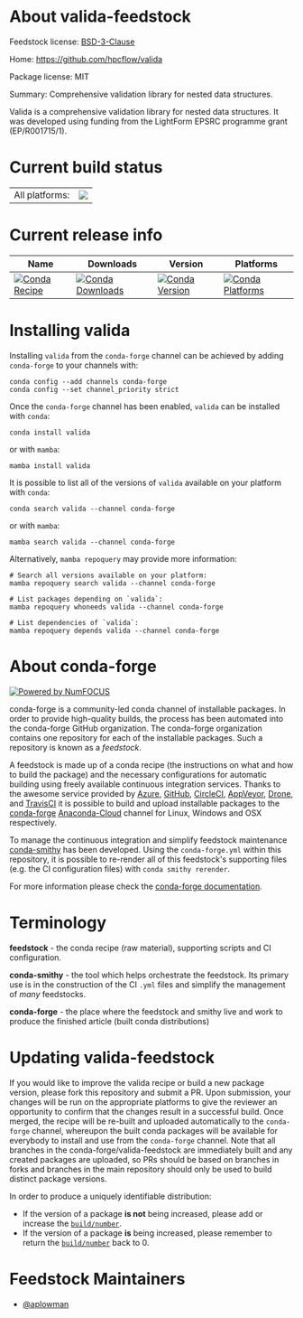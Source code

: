 About valida-feedstock
======================

Feedstock license: [BSD-3-Clause](https://github.com/conda-forge/valida-feedstock/blob/main/LICENSE.txt)

Home: https://github.com/hpcflow/valida

Package license: MIT

Summary: Comprehensive validation library for nested data structures.

Valida is a comprehensive validation library for nested data structures.
It was developed using funding from the LightForm EPSRC programme grant (EP/R001715/1).


Current build status
====================


<table><tr><td>All platforms:</td>
    <td>
      <a href="https://dev.azure.com/conda-forge/feedstock-builds/_build/latest?definitionId=19602&branchName=main">
        <img src="https://dev.azure.com/conda-forge/feedstock-builds/_apis/build/status/valida-feedstock?branchName=main">
      </a>
    </td>
  </tr>
</table>

Current release info
====================

| Name | Downloads | Version | Platforms |
| --- | --- | --- | --- |
| [![Conda Recipe](https://img.shields.io/badge/recipe-valida-green.svg)](https://anaconda.org/conda-forge/valida) | [![Conda Downloads](https://img.shields.io/conda/dn/conda-forge/valida.svg)](https://anaconda.org/conda-forge/valida) | [![Conda Version](https://img.shields.io/conda/vn/conda-forge/valida.svg)](https://anaconda.org/conda-forge/valida) | [![Conda Platforms](https://img.shields.io/conda/pn/conda-forge/valida.svg)](https://anaconda.org/conda-forge/valida) |

Installing valida
=================

Installing `valida` from the `conda-forge` channel can be achieved by adding `conda-forge` to your channels with:

```
conda config --add channels conda-forge
conda config --set channel_priority strict
```

Once the `conda-forge` channel has been enabled, `valida` can be installed with `conda`:

```
conda install valida
```

or with `mamba`:

```
mamba install valida
```

It is possible to list all of the versions of `valida` available on your platform with `conda`:

```
conda search valida --channel conda-forge
```

or with `mamba`:

```
mamba search valida --channel conda-forge
```

Alternatively, `mamba repoquery` may provide more information:

```
# Search all versions available on your platform:
mamba repoquery search valida --channel conda-forge

# List packages depending on `valida`:
mamba repoquery whoneeds valida --channel conda-forge

# List dependencies of `valida`:
mamba repoquery depends valida --channel conda-forge
```


About conda-forge
=================

[![Powered by
NumFOCUS](https://img.shields.io/badge/powered%20by-NumFOCUS-orange.svg?style=flat&colorA=E1523D&colorB=007D8A)](https://numfocus.org)

conda-forge is a community-led conda channel of installable packages.
In order to provide high-quality builds, the process has been automated into the
conda-forge GitHub organization. The conda-forge organization contains one repository
for each of the installable packages. Such a repository is known as a *feedstock*.

A feedstock is made up of a conda recipe (the instructions on what and how to build
the package) and the necessary configurations for automatic building using freely
available continuous integration services. Thanks to the awesome service provided by
[Azure](https://azure.microsoft.com/en-us/services/devops/), [GitHub](https://github.com/),
[CircleCI](https://circleci.com/), [AppVeyor](https://www.appveyor.com/),
[Drone](https://cloud.drone.io/welcome), and [TravisCI](https://travis-ci.com/)
it is possible to build and upload installable packages to the
[conda-forge](https://anaconda.org/conda-forge) [Anaconda-Cloud](https://anaconda.org/)
channel for Linux, Windows and OSX respectively.

To manage the continuous integration and simplify feedstock maintenance
[conda-smithy](https://github.com/conda-forge/conda-smithy) has been developed.
Using the ``conda-forge.yml`` within this repository, it is possible to re-render all of
this feedstock's supporting files (e.g. the CI configuration files) with ``conda smithy rerender``.

For more information please check the [conda-forge documentation](https://conda-forge.org/docs/).

Terminology
===========

**feedstock** - the conda recipe (raw material), supporting scripts and CI configuration.

**conda-smithy** - the tool which helps orchestrate the feedstock.
                   Its primary use is in the construction of the CI ``.yml`` files
                   and simplify the management of *many* feedstocks.

**conda-forge** - the place where the feedstock and smithy live and work to
                  produce the finished article (built conda distributions)


Updating valida-feedstock
=========================

If you would like to improve the valida recipe or build a new
package version, please fork this repository and submit a PR. Upon submission,
your changes will be run on the appropriate platforms to give the reviewer an
opportunity to confirm that the changes result in a successful build. Once
merged, the recipe will be re-built and uploaded automatically to the
`conda-forge` channel, whereupon the built conda packages will be available for
everybody to install and use from the `conda-forge` channel.
Note that all branches in the conda-forge/valida-feedstock are
immediately built and any created packages are uploaded, so PRs should be based
on branches in forks and branches in the main repository should only be used to
build distinct package versions.

In order to produce a uniquely identifiable distribution:
 * If the version of a package **is not** being increased, please add or increase
   the [``build/number``](https://docs.conda.io/projects/conda-build/en/latest/resources/define-metadata.html#build-number-and-string).
 * If the version of a package **is** being increased, please remember to return
   the [``build/number``](https://docs.conda.io/projects/conda-build/en/latest/resources/define-metadata.html#build-number-and-string)
   back to 0.

Feedstock Maintainers
=====================

* [@aplowman](https://github.com/aplowman/)

